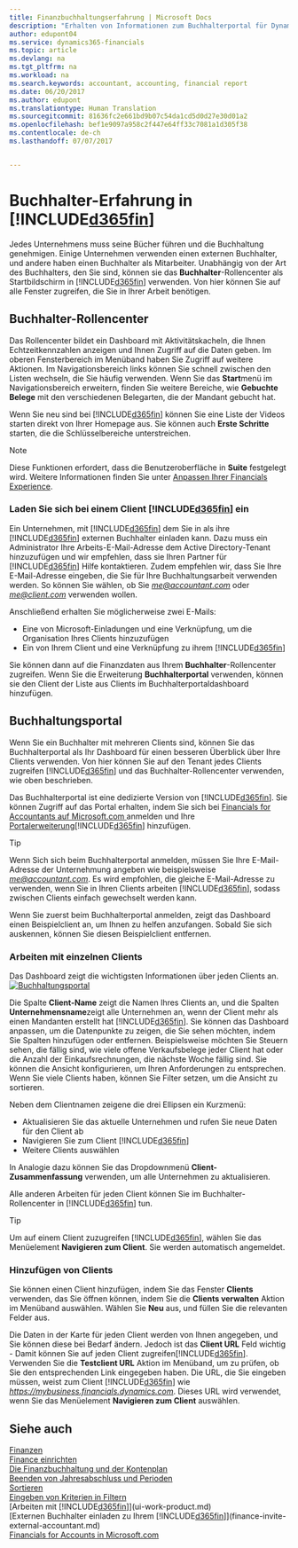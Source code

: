 ```yaml
---
title: Finanzbuchhaltungserfahrung | Microsoft Docs
description: "Erhalten von Informationen zum Buchhalterportal für Dynamics 365 for Financials und die das Buchhalter-Rollencenter, das Buchhalter im Kundenunternehmen unterstützt."
author: edupont04
ms.service: dynamics365-financials
ms.topic: article
ms.devlang: na
ms.tgt_pltfrm: na
ms.workload: na
ms.search.keywords: accountant, accounting, financial report
ms.date: 06/20/2017
ms.author: edupont
ms.translationtype: Human Translation
ms.sourcegitcommit: 81636fc2e661bd9b07c54da1cd5d0d27e30d01a2
ms.openlocfilehash: bef1e9097a958c2f447e64ff33c7081a1d305f38
ms.contentlocale: de-ch
ms.lasthandoff: 07/07/2017


---
```

# <a name="accountant-experiences-in-included365finincludesd365finmdmd"></a>Buchhalter-Erfahrung in [!INCLUDE[d365fin](includes/d365fin_md.md)]
Jedes Unternehmens muss seine Bücher führen und die Buchhaltung genehmigen. Einige Unternehmen verwenden einen externen Buchhalter, und andere haben einen Buchhalter als Mitarbeiter. Unabhängig von der Art des Buchhalters, den Sie sind, können sie das **Buchhalter**-Rollencenter als Startbildschirm in [!INCLUDE[d365fin](includes/d365fin_md.md)] verwenden. Von hier können Sie auf alle Fenster zugreifen, die Sie in Ihrer Arbeit benötigen.  

## <a name="accountant-role-center"></a>Buchhalter-Rollencenter
Das Rollencenter bildet ein Dashboard mit Aktivitätskacheln, die Ihnen Echtzeitkennzahlen anzeigen und Ihnen Zugriff auf die Daten geben. Im oberen Fensterbereich im Menüband haben Sie Zugriff auf weitere Aktionen. Im Navigationsbereich links können Sie schnell zwischen den Listen wechseln, die Sie häufig verwenden. Wenn Sie das **Start**menü im Navigationsbereich erweitern, finden Sie weitere Bereiche, wie **Gebuchte Belege** mit den verschiedenen Belegarten, die der Mandant gebucht hat.  

Wenn Sie neu sind bei [!INCLUDE[d365fin](includes/d365fin_md.md)] können Sie eine Liste der Videos starten direkt von Ihrer Homepage aus. Sie können auch **Erste Schritte** starten, die die Schlüsselbereiche unterstreichen.  

> [!NOTE]  
>  Diese Funktionen erfordert, dass die Benutzeroberfläche in **Suite** festgelegt wird. Weitere Informationen finden Sie unter [Anpassen Ihrer Financials Experience](ui-experiences.md).  

### <a name="get-invited-to-a-clients-included365finincludesd365finmdmd"></a>Laden Sie sich bei einem Client [!INCLUDE[d365fin](includes/d365fin_md.md)] ein
Ein Unternehmen, mit [!INCLUDE[d365fin](includes/d365fin_md.md)] dem Sie in als ihre [!INCLUDE[d365fin](includes/d365fin_md.md)] externen Buchhalter einladen kann. Dazu muss ein Administrator Ihre Arbeits-E-Mail-Adresse dem Active Directory-Tenant hinzuzufügen und wir empfehlen, dass sie Ihren Partner für [!INCLUDE[d365fin](includes/d365fin_md.md)] Hilfe kontaktieren. Zudem empfehlen wir, dass Sie Ihre E-Mail-Adresse eingeben, die Sie für Ihre Buchhaltungsarbeit verwenden werden. So können Sie wählen, ob Sie *me@accountant.com* oder *me@client.com* verwenden wollen.  

Anschließend erhalten Sie möglicherweise zwei E-Mails:

-   Eine von Microsoft-Einladungen und eine Verknüpfung, um die Organisation Ihres Clients hinzuzufügen  
-   Ein von Ihrem Client und eine Verknüpfung zu ihrem [!INCLUDE[d365fin](includes/d365fin_md.md)]  

Sie können dann auf die Finanzdaten aus Ihrem **Buchhalter**-Rollencenter zugreifen. Wenn Sie die Erweiterung **Buchhalterportal** verwenden, können sie den Client der Liste aus Clients im Buchhalterportaldashboard hinzufügen.  

## <a name="accountant-portal"></a>Buchhaltungsportal
Wenn Sie ein Buchhalter mit mehreren Clients sind, können Sie das Buchhalterportal als Ihr Dashboard für einen besseren Überblick über Ihre Clients verwenden. Von hier können Sie auf den Tenant jedes Clients zugreifen [!INCLUDE[d365fin](includes/d365fin_md.md)] und das Buchhalter-Rollencenter verwenden, wie oben beschrieben.  

Das Buchhalterportal ist eine dedizierte Version von [!INCLUDE[d365fin](includes/d365fin_md.md)]. Sie können Zugriff auf das Portal erhalten, indem Sie sich bei [Financials for Accountants auf Microsoft.com ](https://www.microsoft.com/en-us/dynamics365/financial-insights-for-accountants) anmelden und Ihre [Portalerweiterung](ui-extensions-accountant-portal.md)[!INCLUDE[d365fin](includes/d365fin_md.md)] hinzufügen.  

> [!TIP]  
>  Wenn Sich sich beim Buchhalterportal anmelden, müssen Sie Ihre E-Mail-Adresse der Unternehmung angeben wie beispielsweise *me@accountant.com*. Es wird empfohlen, die gleiche E-Mail-Adresse zu verwenden, wenn Sie in Ihren Clients arbeiten [!INCLUDE[d365fin](includes/d365fin_md.md)], sodass zwischen Clients einfach gewechselt werden kann.  

Wenn Sie zuerst beim Buchhalterportal anmelden, zeigt das Dashboard einen Beispielclient an, um Ihnen zu helfen anzufangen. Sobald Sie sich auskennen, können Sie diesen Beispielclient entfernen.  

### <a name="working-with-individual-clients"></a>Arbeiten mit einzelnen Clients
Das Dashboard zeigt die wichtigsten Informationen über jeden Clients an.  
[![Buchhaltungsportal](./media/ui-extensions-accportal/accountant-portal.png)](https://go.microsoft.com/fwlink/?linkid=851257)

Die Spalte **Client-Name** zeigt die Namen Ihres Clients an, und die Spalten **Unternehmensname**zeigt alle Unternehmen an, wenn der Client mehr als einen Mandanten erstellt hat [!INCLUDE[d365fin](includes/d365fin_md.md)]. Sie können das Dashboard anpassen, um die Datenpunkte zu zeigen, die Sie sehen möchten, indem Sie Spalten hinzufügen oder entfernen. Beispielsweise möchten Sie Steuern sehen, die fällig sind, wie viele offene Verkaufsbelege jeder Client hat oder die Anzahl der Einkaufsrechnungen, die nächste Woche fällig sind. Sie können die Ansicht konfigurieren, um Ihren Anforderungen zu entsprechen. Wenn Sie viele Clients haben, können Sie Filter setzen, um die Ansicht zu sortieren.  

Neben dem Clientnamen zeigene die drei Ellipsen ein Kurzmenü:

-   Aktualisieren Sie das aktuelle Unternehmen und rufen Sie neue Daten für den Client ab  
-   Navigieren Sie zum Client [!INCLUDE[d365fin](includes/d365fin_md.md)]  
-   Weitere Clients auswählen  

In Analogie dazu können Sie das Dropdownmenü **Client-Zusammenfassung** verwenden, um alle Unternehmen zu aktualisieren.  

Alle anderen Arbeiten für jeden Client können Sie im Buchhalter-Rollencenter in [!INCLUDE[d365fin](includes/d365fin_md.md)] tun.  

> [!TIP]  
>  Um auf einem Client zuzugreifen [!INCLUDE[d365fin](includes/d365fin_md.md)], wählen Sie das Menüelement **Navigieren zum Client**. Sie werden automatisch angemeldet.

### <a name="adding-clients"></a>Hinzufügen von Clients
Sie können einen Client hinzufügen, indem Sie das Fenster **Clients** verwenden, das Sie öffnen können, indem Sie die **Clients verwalten** Aktion im Menüband auswählen. Wählen Sie **Neu** aus, und füllen Sie die relevanten Felder aus.  

Die Daten in der Karte für jeden Client werden von Ihnen angegeben, und Sie können diese bei Bedarf ändern. Jedoch ist das **Client URL** Feld wichtig - Damit können Sie auf jeden Client zugreifen[!INCLUDE[d365fin](includes/d365fin_md.md)]. Verwenden Sie die **Testclient URL** Aktion im Menüband, um zu prüfen, ob Sie den entsprechenden Link eingegeben haben. Die URL, die Sie eingeben müssen, weist zum Client [!INCLUDE[d365fin](includes/d365fin_md.md)] wie *https://mybusiness.financials.dynamics.com*. Dieses URL wird verwendet, wenn Sie das Menüelement **Navigieren zum Client** auswählen.  

<!--If you have been invited to a client's [!INCLUDE[d365fin](includes/d365fin_md.md)] and signed in with your work account, then the client will be added to your dashboard in the accountant portal. -->

## <a name="see-also"></a>Siehe auch
[Finanzen](finance.md)  
[Finance einrichten](finance-setup-finance.md)  
[Die Finanzbuchhaltung und der Kontenplan](finance-general-ledger.md)  
[Beenden von Jahresabschluss und Perioden](year-close-years-periods.md)  
[Sortieren](ui-sorting.md)  
[Eingeben von Kriterien in Filtern](ui-enter-criteria-filters.md)  
[Arbeiten mit [!INCLUDE[d365fin](includes/d365fin_md.md)]](ui-work-product.md)  
[Externen Buchhalter einladen zu Ihrem [!INCLUDE[d365fin](includes/d365fin_md.md)]](finance-invite-external-accountant.md)  
[Financials for Accounts in Microsoft.com](https://www.microsoft.com/en-us/dynamics365/financial-insights-for-accountants)  

